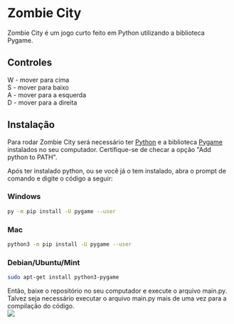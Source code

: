 # Zombie City

Zombie City é um jogo curto feito em Python utilizando a biblioteca Pygame.

## Controles

W - mover para cima   
S - mover para baixo  
A - mover para a esquerda  
D - mover para a direita

## Instalação

Para rodar Zombie City será necessário ter [Python](https://www.python.org/) e a biblioteca [Pygame](https://www.pygame.org/news) instalados no seu computador. Certifique-se de checar a opção "Add python to PATH".


Após ter instalado python, ou se você já o tem instalado, abra o prompt de comando e digite o código a seguir: 
### Windows
```sh
py -m pip install -U pygame --user
```
### Mac

```sh
python3 -m pip install -U pygame --user
```

### Debian/Ubuntu/Mint
```sh
sudo apt-get install python3-pygame
```

Então, baixe o repositório no seu computador e execute o arquivo main.py. Talvez seja necessário executar o arquivo main.py mais de uma vez para a compilação do código.  
![](download.png)
